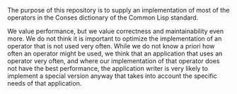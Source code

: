 The purpose of this repository is to supply an implementation of most
of the operators in the Conses dictionary of the Common Lisp standard.

We value performance, but we value correctness and maintainability
even more.  We do not think it is important to optimize the
implementation of an operator that is not used very often.  While we
do not know a priori how often an operator might be used, we think
that an application that uses an operator very often, and where our
implementation of that operator does not have the best performance,
the application writer is very likely to implement a special version
anyway that takes into account the specific needs of that application.
